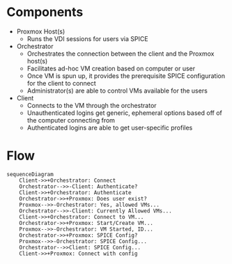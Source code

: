 # Components

- Proxmox Host(s)
  - Runs the VDI sessions for users via SPICE
- Orchestrator
  - Orchestrates the connection between the client and the Proxmox host(s)
  - Facilitates ad-hoc VM creation based on computer or user
  - Once VM is spun up, it provides the prerequisite SPICE configuration for the client to connect
  - Administrator(s) are able to control VMs available for the users
- Client
  - Connects to the VM through the orchestrator
  - Unauthenticated logins get generic, ephemeral options based off of the computer connecting from
  - Authenticated logins are able to get user-specific profiles

# Flow

```mermaid
sequenceDiagram
    Client->>+Orchestrator: Connect
    Orchestrator-->>-Client: Authenticate?
    Client->>+Orchestrator: Authenticate
    Orchestrator->>+Proxmox: Does user exist?
    Proxmox-->>-Orchestrator: Yes, allowed VMs...
    Orchestrator-->>-Client: Currently Allowed VMs...
    Client->>+Orchestrator: Connect to VM...
    Orchestrator->>+Proxmox: Start/Create VM...
    Proxmox-->>-Orchestrator: VM Started, ID...
    Orchestrator->>+Proxmox: SPICE Config?
    Proxmox-->>-Orchestrator: SPICE Config...
    Orchestrator-->>Client: SPICE Config...
    Client->>+Proxmox: Connect with config
```
